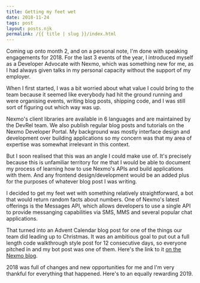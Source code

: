 ```yaml
---
title: Getting my feet wet
date: 2018-11-24
tags: post
layout: posts.njk
permalink: /{{ title | slug }}/index.html
---
```

Coming up onto month 2, and on a personal note, I'm done with speaking engagements for 2018. For the last 3 events of the year, I introduced myself as a Developer Advocate with Nexmo, which was something new for me, as I had always given talks in my personal capacity without the support of my employer.

When I first started, I was a bit worried about what value I could bring to the team because it seemed like everybody had hit the ground running and were organising events, writing blog posts, shipping code, and I was still sort of figuring out which way was up.

Nexmo's client libraries are available in 6 languages and are maintained by the DevRel team. We also publish regular blog posts and tutorials on the Nexmo Developer Portal. My background was mostly interface design and development over building applications so my concern was that my area of expertise was somewhat irrelevant in this context.

But I soon realised that this was an angle I could make use of. It's precisely because this is unfamiliar territory for me that I would be able to document my process of learning how to use Nexmo's APIs and build applications with them. And any frontend design/development would be an added plus for the purposes of whatever blog post I was writing.

I decided to get my feet wet with something relatively straightforward, a bot that would return random facts about numbers. One of Nexmo's latest offerings is the Messages API, which allows developers to use a single API to provide messanging capabilities via SMS, MMS and several popular chat applications.

That turned into an Advent Calendar blog post for one of the things our team did leading up to Christmas. It was an ambitious goal to put out a full length code walkthrough style post for 12 consecutive days, so everyone pitched in and my bot post was one of them. Here's the link to it [on the Nexmo blog](https://www.nexmo.com/blog/2018/12/13/sms-bot-glitch-hapi-js-nexmo-messages-api-dr/).

2018 was full of changes and new opportunities for me and I'm very thankful for everything that happened. Here's to an equally rewarding 2019.